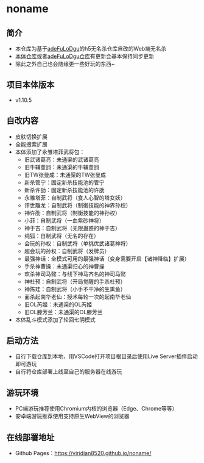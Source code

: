 # noname
## 简介

- 本仓库为基于[adeFuLoDgu](https://github.com/adeFuLoDgu)的h5无名杀仓库自改的Web端无名杀
- [本体仓库](https://github.com/libccy/noname)或者[adeFuLoDgu仓库](https://github.com/adeFuLoDgu/noname)有更新会基本保持同步更新
- 除此之外自己也会随缘更一些好玩的东西~

## 项目本体版本

- v1.10.5

## 自改内容

- 皮肤切换扩展
- 全能搜索扩展
- 本体添加了永雏塔菲武将包：
  - 旧武诸葛亮：未通渠的武诸葛亮
  - 旧牛辅董翓：未通渠的牛辅董翓
  - 旧TW张曼成：未通渠的TW张曼成
  - 新杀管宁：固定新杀技能池的管宁
  - 新杀许劭：固定新杀技能池的许劭
  - 永雏塔菲：自制武将（食人心智的塔女妖）
  - 评世雕龙：自制武将（制衡技能的神界孙权）
  - 神许劭：自制武将（制衡技能的神孙权）
  - 小菲：自制武将（一血紫砂神将）
  - 神于吉：自制武将（无限蛊惑的神于吉）
  - 纯狐：自制武将（无名的存在）
  - 会玩的孙权：自制武将（单挑优武诸葛神将）
  - 超会玩的孙权：自制武将（发牌员）
  - 最强神话：全模式可用的最强神话（变身需要开启【诸神降临】扩展）
  - 手杀神曹操：未通渠归心的神曹操
  - 欢杀神司马懿：与线下神马齐名的神司马懿
  - 神杜预：自制武将（开局觉醒的手杀杜预）
  - 神陈珪：自制武将（小手不干净的生熏鱼）
  - 面杀起南华老仙：授术每轮一次的起南华老仙
  - 旧OL芮姬：未通渠的OL芮姬
  - 旧OL滕芳兰：未通渠的OL滕芳兰
- 本体乱斗模式添加了轮回七阴模式

## 启动方法

- 自行下载仓库到本地，用VSCode打开项目根目录后使用Live Server插件启动即可游玩
- 自行将仓库部署上线至自己的服务器在线游玩

## 游玩环境

- PC端游玩推荐使用Chromium内核的浏览器（Edge、Chrome等等）
- 安卓端游玩推荐使用支持原生WebView的浏览器

## 在线部署地址

- Github Pages：https://viridian8520.github.io/noname/
